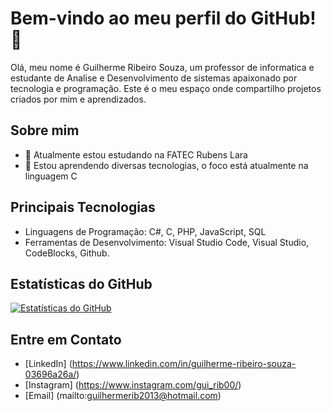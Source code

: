 # Bem-vindo ao meu perfil do GitHub! 👋

Olá, meu nome é Guilherme Ribeiro Souza, um professor de informatica e estudante de Analise e Desenvolvimento de sistemas apaixonado por tecnologia e programação. Este é o meu espaço onde compartilho projetos criados por mim e aprendizados.

## Sobre mim

- 🔭 Atualmente estou estudando na FATEC Rubens Lara
- 🌱 Estou aprendendo diversas tecnologias, o foco está atualmente na linguagem C

## Principais Tecnologias

- Linguagens de Programação: C#, C, PHP, JavaScript, SQL
- Ferramentas de Desenvolvimento: Visual Studio Code, Visual Studio, CodeBlocks, Github.

## Estatísticas do GitHub

[![Estatísticas do GitHub](https://github-readme-stats.vercel.app/api?username=guirib00&show_icons=true&theme=radical)](https://github.com/anuraghazra/github-readme-stats)

## Entre em Contato

- [LinkedIn] (https://www.linkedin.com/in/guilherme-ribeiro-souza-03696a26a/)
- [Instagram] (https://www.instagram.com/gui_rib00/)
- [Email] (mailto:guilhermerib2013@hotmail.com)
